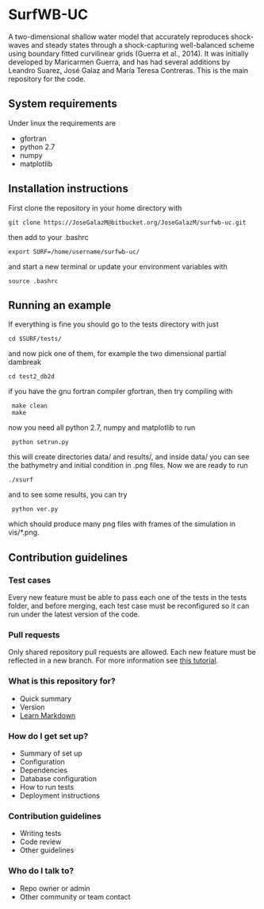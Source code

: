# SurfWB-UC #

A two-dimensional shallow water model that accurately reproduces shock-waves and steady states through a shock-capturing well-balanced scheme using boundary fitted curvilinear grids (Guerra et al., 2014). It was initially developed by Maricarmen Guerra, and has had several additions by Leandro Suarez, José Galaz and María Teresa Contreras. This is the main repository for the code.

## System requirements
Under linux the requirements are

* gfortran
* python 2.7
* numpy
* matplotlib

## Installation instructions
First clone the repository in your home directory with

    git clone https://JoseGalazM@bitbucket.org/JoseGalazM/surfwb-uc.git

then add to your .bashrc

    export SURF=/home/username/surfwb-uc/

and start a new terminal or update your environment variables with

    source .bashrc

## Running an example

If everything is fine you should go to the tests directory with just

    cd $SURF/tests/

and now pick one of them, for example the two dimensional partial dambreak

    cd test2_db2d

if you have the gnu fortran compiler gfortran, then try compiling with

     make clean
     make

now you need all python 2.7, numpy and matplotlib to run

     python setrun.py

this will create directories data/ and results/, and inside data/ you can see the bathymetry and initial condition in .png files. Now we are ready to run

    ./xsurf

and to see some results, you can try

     python ver.py

which should produce many png files with frames of the simulation in vis/*.png.

## Contribution guidelines

### Test cases

Every new feature must be able to pass each one of the tests in the tests folder, and before merging, each test case must be reconfigured so it can run under the latest version of the code.

### Pull requests

Only shared repository pull requests are allowed. Each new feature must be reflected in a new branch. For more information see [this tutorial](https://es.atlassian.com/git/tutorials/making-a-pull-request/).


### What is this repository for? ###

* Quick summary
* Version
* [Learn Markdown](https://bitbucket.org/tutorials/markdowndemo)

### How do I get set up? ###

* Summary of set up
* Configuration
* Dependencies
* Database configuration
* How to run tests
* Deployment instructions

### Contribution guidelines ###

* Writing tests
* Code review
* Other guidelines

### Who do I talk to? ###

* Repo owner or admin
* Other community or team contact